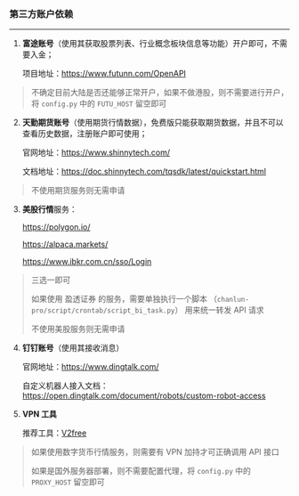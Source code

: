 ### 第三方账户依赖

---

1. **富途账号**（使用其获取股票列表、行业概念板块信息等功能）开户即可，不需要入金；

    项目地址：https://www.futunn.com/OpenAPI

> 不确定目前大陆是否还能够正常开户，如果不做港股，则不需要进行开户，将 `config.py` 中的 `FUTU_HOST` 留空即可

2. **天勤期货账号**（使用期货行情数据），免费版只能获取期货数据，并且不可以查看历史数据，注册账户即可使用；

    官网地址：https://www.shinnytech.com/

    文档地址：https://doc.shinnytech.com/tqsdk/latest/quickstart.html

> 不使用期货服务则无需申请

3. **美股行情**服务：

    https://polygon.io/

    https://alpaca.markets/

    https://www.ibkr.com.cn/sso/Login

> 三选一即可
> 
> 如果使用 盈透证券 的服务，需要单独执行一个脚本 （`chanlun-pro/script/crontab/script_bi_task.py`） 用来统一转发 API 请求
>
> 不使用美股服务则无需申请

4. **钉钉账号**（使用其接收消息）

    官网地址：https://www.dingtalk.com/

    自定义机器人接入文档：https://open.dingtalk.com/document/robots/custom-robot-access


5. **VPN 工具**

    推荐工具：[V2free](https://w1.v2free.top/auth/register?code=RFb5)

> 如果使用数字货币行情服务，则需要有 VPN 加持才可正确调用 API 接口
> 
> 如果是国外服务器部署，则不需要配置代理，将 `config.py` 中的 `PROXY_HOST` 留空即可